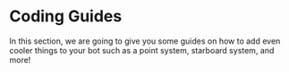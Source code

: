 Coding Guides
=============

In this section, we are going to give you some guides on how to add even cooler things to your bot such as a point system, starboard system, and more!